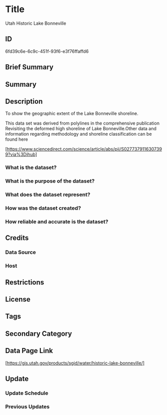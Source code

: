 # Title

Utah Historic Lake Bonneville

## ID

6fd39c6e-6c9c-451f-93f6-e3f76ffaffd6

## Brief Summary

## Summary

## Description

To show the geographic extent of the Lake Bonneville shoreline.

This data set was derived from polylines in the comprehensive publication Revisiting the deformed high shoreline of Lake Bonneville.Other data and information regarding methodology and shoreline classification can be found here

[https://www.sciencedirect.com/science/article/abs/pii/S0277379116307399?via%3Dihub]

### What is the dataset?

### What is the purpose of the dataset?

### What does the dataset represent?

### How was the dataset created?

### How reliable and accurate is the dataset?

## Credits

### Data Source

### Host

## Restrictions

## License

## Tags

## Secondary Category

## Data Page Link

[https://gis.utah.gov/products/sgid/water/historic-lake-bonneville/]

## Update

### Update Schedule

### Previous Updates
